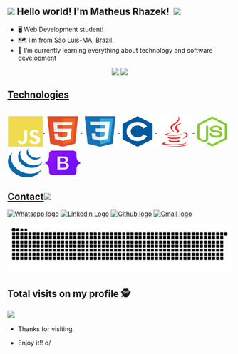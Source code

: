 ## <img src="https://github.com/TheDudeThatCode/TheDudeThatCode/blob/master/Assets/Hi.gif" height="29px"> **Hello world! I'm Matheus Rhazek!** &nbsp;<img src="https://github.com/TheDudeThatCode/TheDudeThatCode/blob/master/Assets/Earth.gif" height="24px">

- 🖥️ Web Development student!
- 🗺️ I’m from São Luís-MA, Brazil.
- 🎨 I’m currently learning everything about technology and software development


<div align="center">
  <a href="https://github.com/Rhazek">
  <img height="160em" src="https://github-readme-stats.vercel.app/api?username=rhazek&show_icons=true&theme=merko&include_all_commits=true&count_private=true"/>
  <img height="160em" src="https://github-readme-stats.vercel.app/api/top-langs/?username=rhazek&layout=compact&langs_count=7&theme=merko"/>
</div>

## Technologies
<div style="display: inline_block"><br>
  <img align="center" alt="Rhazek-Js" height="70" width="80" src="https://raw.githubusercontent.com/devicons/devicon/master/icons/javascript/javascript-plain.svg">
  <img align="center" alt="Rhazek-HTML" height="70" width="80" src="https://raw.githubusercontent.com/devicons/devicon/master/icons/html5/html5-original.svg">
  <img align="center" alt="Rhazek-CSS" height="70" width="80" src="https://raw.githubusercontent.com/devicons/devicon/master/icons/css3/css3-original.svg">
  <img align="center" alt="Rhazek-C" height="70" width="80" src="https://raw.githubusercontent.com/devicons/devicon/master/icons/c/c-plain.svg">
  <img align="center" alt="Rhazek-Java" height="70" width="80" src="https://raw.githubusercontent.com/devicons/devicon/master/icons/java/java-plain.svg">
  <img align="center" alt="Rhazek-Nodejs" height="70" width="80" src="https://raw.githubusercontent.com/devicons/devicon/master/icons/nodejs/nodejs-plain.svg">
  <img align="center" alt="Rhazek-JQuery" height="70" width="80" src="https://raw.githubusercontent.com/devicons/devicon/master/icons/jquery/jquery-original.svg">
  <img align="center" alt="Rhazek-Bootstrap" height="70" width="80" src="https://raw.githubusercontent.com/devicons/devicon/master/icons/bootstrap/bootstrap-original.svg">
  </div>

## Contact<img src="https://github.com/TheDudeThatCode/TheDudeThatCode/blob/master/Assets/Handshake.gif" height="32px">
[<img src="https://img.icons8.com/office/32/000000/whatsapp--v3.png" alt="Whatsapp logo" width="42">](https://api.whatsapp.com/send?phone=5598991506026&text=Ol%C3%A1%2C%20Rhazek.%20Tudo%20bem%3F) [<img src="https://github.com/TheDudeThatCode/TheDudeThatCode/blob/master/Assets/Linkedin.svg" alt="Linkedin Logo" width="42">](https://www.linkedin.com/in/matheus-rhazek-a1537022b/) [<img src="https://cdn.svgporn.com/logos/github-icon.svg" alt="Github logo" width="44">](https://github.com/Rhazek)   [<img src="https://github.com/TheDudeThatCode/TheDudeThatCode/blob/master/Assets/Gmail.svg" alt="Gmail logo" height="42">](mailto:matheusrhazek1@gmail.com)
<div>

  ![Snake animation](https://github.com/rhazek/rhazek/blob/output/github-contribution-grid-snake.svg)
  
</div>
  
  ## Total visits on my profile :detective:

<img src="https://profile-counter.glitch.me/Rhazek/count.svg" />


- Thanks for visiting.

- Enjoy it!! o/
 
<!--
**Rhazek/Rhazek** is a ✨ _special_ ✨ repository because its `README.md` (this file) appears on your GitHub profile.

Here are some ideas to get you started:

- 🔭 I’m currently working on ...
- 🌱 I’m currently learning ...
- 👯 I’m looking to collaborate on ...
- 🤔 I’m looking for help with ...
- 💬 Ask me about ...
- 📫 How to reach me: ...
- 😄 Pronouns: ...
- ⚡ Fun fact: ...
-->
